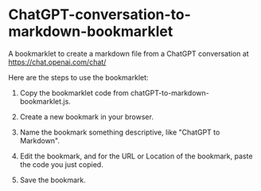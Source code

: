 # ChatGPT-conversation-to-markdown-bookmarklet
A bookmarklet to create a markdown file from a ChatGPT conversation at https://chat.openai.com/chat/

Here are the steps to use the bookmarklet:

1. Copy the bookmarklet code from chatGPT-to-markdown-bookmarklet.js.

2. Create a new bookmark in your browser.

3. Name the bookmark something descriptive, like "ChatGPT to Markdown".

4. Edit the bookmark, and for the URL or Location of the bookmark, paste the code you just copied.

5. Save the bookmark.
